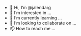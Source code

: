 - 👋 Hi, I’m @jalendarg
- 👀 I’m interested in ...
- 🌱 I’m currently learning ...
- 💞️ I’m looking to collaborate on ...
- 📫 How to reach me ...

<!---
jalendarg/jalendarg is a ✨ special ✨ repository because its `README.md` (this file) appears on your GitHub profile.
You can click the Preview link to take a look at your changes.
--->
